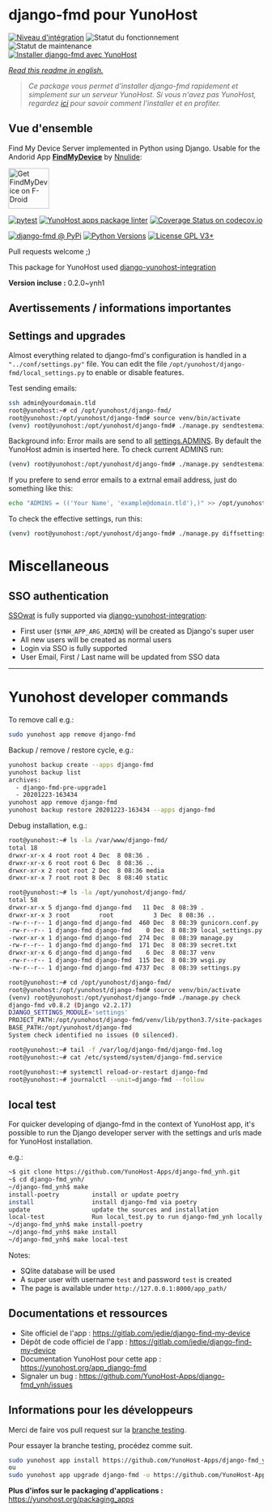 <!--
N.B.: This README was automatically generated by https://github.com/YunoHost/apps/tree/master/tools/README-generator
It shall NOT be edited by hand.
-->

# django-fmd pour YunoHost

[![Niveau d'intégration](https://dash.yunohost.org/integration/django-fmd.svg)](https://dash.yunohost.org/appci/app/django-fmd) ![Statut du fonctionnement](https://ci-apps.yunohost.org/ci/badges/django-fmd.status.svg) ![Statut de maintenance](https://ci-apps.yunohost.org/ci/badges/django-fmd.maintain.svg)  
[![Installer django-fmd avec YunoHost](https://install-app.yunohost.org/install-with-yunohost.svg)](https://install-app.yunohost.org/?app=django-fmd)

*[Read this readme in english.](./README.md)*

> *Ce package vous permet d'installer django-fmd rapidement et simplement sur un serveur YunoHost.
Si vous n'avez pas YunoHost, regardez [ici](https://yunohost.org/#/install) pour savoir comment l'installer et en profiter.*

## Vue d'ensemble

Find My Device Server implemented in Python using Django.
Usable for the Andorid App [**FindMyDevice**](https://gitlab.com/Nulide/findmydevice/) by [Nnulide](https://nulide.de/):

[<img src="https://fdroid.gitlab.io/artwork/badge/get-it-on.png" alt="Get FindMyDevice on F-Droid" height="80">](https://f-droid.org/packages/de.nulide.findmydevice/)

[![pytest](https://github.com/YunoHost-Apps/django-fmd_ynh/actions/workflows/pytest.yml/badge.svg?branch=master)](https://github.com/YunoHost-Apps/django-fmd_ynh/actions/workflows/pytest.yml) [![YunoHost apps package linter](https://github.com/YunoHost-Apps/django-fmd_ynh/actions/workflows/package_linter.yml/badge.svg)](https://github.com/YunoHost-Apps/django-fmd_ynh/actions/workflows/package_linter.yml) [![Coverage Status on codecov.io](https://codecov.io/gh/YunoHost-Apps/django-fmd_ynh/branch/master/graph/badge.svg)](https://codecov.io/gh/YunoHost-Apps/django-fmd_ynh)

[![django-fmd @ PyPi](https://img.shields.io/pypi/v/django-fmd?label=django-fmd%20%40%20PyPi)](https://pypi.org/project/django-fmd/)
[![Python Versions](https://img.shields.io/pypi/pyversions/django-fmd)](https://gitlab.com/jedie/django-find-my-device/-/blob/main/pyproject.toml)
[![License GPL V3+](https://img.shields.io/pypi/l/django-fmd)](https://gitlab.com/jedie/django-find-my-device/-/blob/main/LICENSE)

Pull requests welcome ;)

This package for YunoHost used [django-yunohost-integration](https://github.com/YunoHost-Apps/django_yunohost_integration)


**Version incluse :** 0.2.0~ynh1

## Avertissements / informations importantes

## Settings and upgrades

Almost everything related to django-fmd's configuration is handled in a `"../conf/settings.py"` file.
You can edit the file `/opt/yunohost/django-fmd/local_settings.py` to enable or disable features.

Test sending emails:

```bash
ssh admin@yourdomain.tld
root@yunohost:~# cd /opt/yunohost/django-fmd/
root@yunohost:/opt/yunohost/django-fmd# source venv/bin/activate
(venv) root@yunohost:/opt/yunohost/django-fmd# ./manage.py sendtestemail --admins
```

Background info: Error mails are send to all [settings.ADMINS](https://docs.djangoproject.com/en/2.2/ref/settings/#std:setting-ADMINS). By default the YunoHost admin is inserted here.
To check current ADMINS run:

```bash
(venv) root@yunohost:/opt/yunohost/django-fmd# ./manage.py sendtestemail --admins
```

If you prefere to send error emails to a extrnal email address, just do something like this:

```bash
echo "ADMINS = (('Your Name', 'example@domain.tld'),)" >> /opt/yunohost/django-fmd/local_settings.py
```

To check the effective settings, run this:
```bash
(venv) root@yunohost:/opt/yunohost/django-fmd# ./manage.py diffsettings
```


# Miscellaneous


## SSO authentication

[SSOwat](https://github.com/YunoHost/SSOwat) is fully supported via [django-yunohost-integration](https://github.com/YunoHost-Apps/django_yunohost_integration):

* First user (`$YNH_APP_ARG_ADMIN`) will be created as Django's super user
* All new users will be created as normal users
* Login via SSO is fully supported
* User Email, First / Last name will be updated from SSO data


---

# Yunohost developer commands

To remove call e.g.:
```bash
sudo yunohost app remove django-fmd
```

Backup / remove / restore cycle, e.g.:
```bash
yunohost backup create --apps django-fmd
yunohost backup list
archives:
  - django-fmd-pre-upgrade1
  - 20201223-163434
yunohost app remove django-fmd
yunohost backup restore 20201223-163434 --apps django-fmd
```

Debug installation, e.g.:
```bash
root@yunohost:~# ls -la /var/www/django-fmd/
total 18
drwxr-xr-x 4 root root 4 Dec  8 08:36 .
drwxr-xr-x 6 root root 6 Dec  8 08:36 ..
drwxr-xr-x 2 root root 2 Dec  8 08:36 media
drwxr-xr-x 7 root root 8 Dec  8 08:40 static

root@yunohost:~# ls -la /opt/yunohost/django-fmd/
total 58
drwxr-xr-x 5 django-fmd django-fmd   11 Dec  8 08:39 .
drwxr-xr-x 3 root        root           3 Dec  8 08:36 ..
-rw-r--r-- 1 django-fmd django-fmd  460 Dec  8 08:39 gunicorn.conf.py
-rw-r--r-- 1 django-fmd django-fmd    0 Dec  8 08:39 local_settings.py
-rwxr-xr-x 1 django-fmd django-fmd  274 Dec  8 08:39 manage.py
-rw-r--r-- 1 django-fmd django-fmd  171 Dec  8 08:39 secret.txt
drwxr-xr-x 6 django-fmd django-fmd    6 Dec  8 08:37 venv
-rw-r--r-- 1 django-fmd django-fmd  115 Dec  8 08:39 wsgi.py
-rw-r--r-- 1 django-fmd django-fmd 4737 Dec  8 08:39 settings.py

root@yunohost:~# cd /opt/yunohost/django-fmd/
root@yunohost:/opt/yunohost/django-fmd# source venv/bin/activate
(venv) root@yunohost:/opt/yunohost/django-fmd# ./manage.py check
django-fmd v0.8.2 (Django v2.2.17)
DJANGO_SETTINGS_MODULE='settings'
PROJECT_PATH:/opt/yunohost/django-fmd/venv/lib/python3.7/site-packages
BASE_PATH:/opt/yunohost/django-fmd
System check identified no issues (0 silenced).

root@yunohost:~# tail -f /var/log/django-fmd/django-fmd.log
root@yunohost:~# cat /etc/systemd/system/django-fmd.service

root@yunohost:~# systemctl reload-or-restart django-fmd
root@yunohost:~# journalctl --unit=django-fmd --follow
```

## local test

For quicker developing of django-fmd in the context of YunoHost app,
it's possible to run the Django developer server with the settings
and urls made for YunoHost installation.

e.g.:
```bash
~$ git clone https://github.com/YunoHost-Apps/django-fmd_ynh.git
~$ cd django-fmd_ynh/
~/django-fmd_ynh$ make
install-poetry         install or update poetry
install                install django-fmd via poetry
update                 update the sources and installation
local-test             Run local_test.py to run django-fmd_ynh locally
~/django-fmd_ynh$ make install-poetry
~/django-fmd_ynh$ make install
~/django-fmd_ynh$ make local-test
```

Notes:

* SQlite database will be used
* A super user with username `test` and password `test` is created
* The page is available under `http://127.0.0.1:8000/app_path/`

## Documentations et ressources

* Site officiel de l'app : <https://gitlab.com/jedie/django-find-my-device>
* Dépôt de code officiel de l'app : <https://gitlab.com/jedie/django-find-my-device>
* Documentation YunoHost pour cette app : <https://yunohost.org/app_django-fmd>
* Signaler un bug : <https://github.com/YunoHost-Apps/django-fmd_ynh/issues>

## Informations pour les développeurs

Merci de faire vos pull request sur la [branche testing](https://github.com/YunoHost-Apps/django-fmd_ynh/tree/testing).

Pour essayer la branche testing, procédez comme suit.

``` bash
sudo yunohost app install https://github.com/YunoHost-Apps/django-fmd_ynh/tree/testing --debug
ou
sudo yunohost app upgrade django-fmd -u https://github.com/YunoHost-Apps/django-fmd_ynh/tree/testing --debug
```

**Plus d'infos sur le packaging d'applications :** <https://yunohost.org/packaging_apps>
